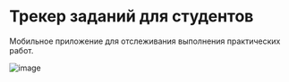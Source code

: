# Трекер заданий для студентов

Мобильное приложение для отслеживания выполнения практических работ.

![image](https://github.com/user-attachments/assets/e655affa-1ca7-46e0-9734-013cdc13b194)

